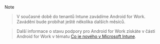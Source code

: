 > [!Note]

> V současné době do tenantů Intune zavádíme Android for Work. Zavádění bude probíhat ještě několika dalších měsíců.

> Další informace o stavu podpory pro Android for Work získáte v části Android for Work v tématu [Co je nového v Microsoft Intune](/intune/whats-new/whats-new-in-microsoft-intune).


<!--HONumber=Nov16_HO1-->


